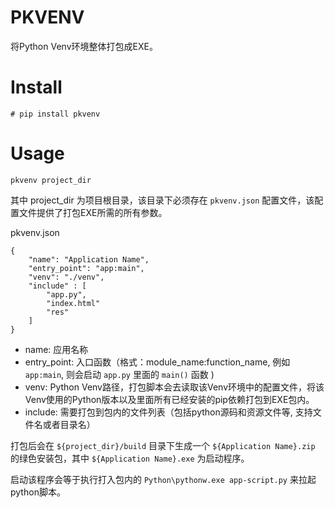 # PKVENV

将Python Venv环境整体打包成EXE。

# Install

```
# pip install pkvenv
```

# Usage


```
pkvenv project_dir
```

其中 project_dir 为项目根目录，该目录下必须存在 `pkvenv.json` 配置文件，该配置文件提供了打包EXE所需的所有参数。

pkvenv.json

```
{
    "name": "Application Name",
    "entry_point": "app:main",
    "venv": "./venv",
    "include" : [
        "app.py",
        "index.html"
        "res"
    ]
}

```

* name: 应用名称
* entry_point: 入口函数（格式：module_name:function_name, 例如 `app:main`, 则会启动 `app.py` 里面的 `main()` 函数 ) 
* venv: Python Venv路径，打包脚本会去读取该Venv环境中的配置文件，将该Venv使用的Python版本以及里面所有已经安装的pip依赖打包到EXE包内。
* include: 需要打包到包内的文件列表（包括python源码和资源文件等, 支持文件名或者目录名）

打包后会在 `${project_dir}/build` 目录下生成一个 `${Application Name}.zip` 的绿色安装包，其中 `${Application Name}.exe` 为启动程序。

启动该程序会等于执行打入包内的 `Python\pythonw.exe app-script.py` 来拉起python脚本。